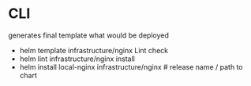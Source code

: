 # CLI 
generates final template what would be deployed
- helm template infrastructure/nginx
Lint check
- helm lint infrastructure/nginx 
install
- helm install local-nginx infrastructure/nginx # release name / path to chart